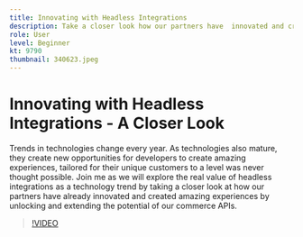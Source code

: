```yaml
---
title: Innovating with Headless Integrations
description: Take a closer look how our partners have  innovated and created  experiences by unlocking and extending the potential of the Adobe commerce APIs.
role: User
level: Beginner
kt: 9790
thumbnail: 340623.jpeg
---
```

# Innovating with Headless Integrations - A Closer Look

Trends in technologies change every year. As technologies also mature, they create new opportunities for developers to create amazing experiences, tailored for their unique customers to a level was never thought possible. Join me as we will explore the real value of headless integrations as a technology trend by taking a closer look at how our partners have already innovated and created amazing experiences by unlocking and extending the potential of our commerce APIs.

>[!VIDEO](https://video.tv.adobe.com/v/340623/?quality=12&learn=on)
